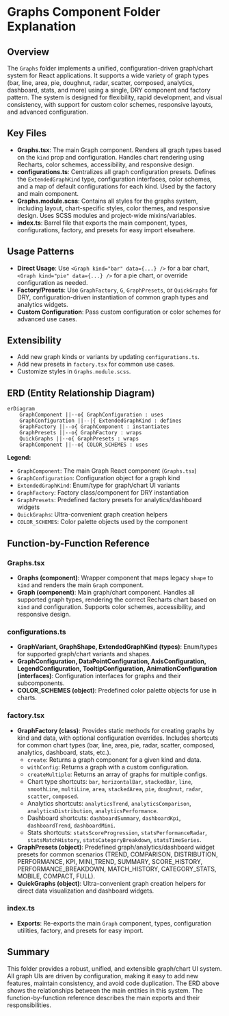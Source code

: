 # Graphs Component Folder Explanation

## Overview

The `Graphs` folder implements a unified, configuration-driven graph/chart system for React applications. It supports a wide variety of graph types (bar, line, area, pie, doughnut, radar, scatter, composed, analytics, dashboard, stats, and more) using a single, DRY component and factory pattern. The system is designed for flexibility, rapid development, and visual consistency, with support for custom color schemes, responsive layouts, and advanced configuration.

## Key Files

- **Graphs.tsx**: The main Graph component. Renders all graph types based on the `kind` prop and configuration. Handles chart rendering using Recharts, color schemes, accessibility, and responsive design.
- **configurations.ts**: Centralizes all graph configuration presets. Defines the `ExtendedGraphKind` type, configuration interfaces, color schemes, and a map of default configurations for each kind. Used by the factory and main component.
- **Graphs.module.scss**: Contains all styles for the graphs system, including layout, chart-specific styles, color themes, and responsive design. Uses SCSS modules and project-wide mixins/variables.
- **index.ts**: Barrel file that exports the main component, types, configurations, factory, and presets for easy import elsewhere.

## Usage Patterns

- **Direct Usage**: Use `<Graph kind="bar" data={...} />` for a bar chart, `<Graph kind="pie" data={...} />` for a pie chart, or override configuration as needed.
- **Factory/Presets**: Use `GraphFactory`, `G`, `GraphPresets`, or `QuickGraphs` for DRY, configuration-driven instantiation of common graph types and analytics widgets.
- **Custom Configuration**: Pass custom configuration or color schemes for advanced use cases.

## Extensibility

- Add new graph kinds or variants by updating `configurations.ts`.
- Add new presets in `factory.tsx` for common use cases.
- Customize styles in `Graphs.module.scss`.

## ERD (Entity Relationship Diagram)

```mermaid
erDiagram
    GraphComponent ||--o{ GraphConfiguration : uses
    GraphConfiguration ||--|{ ExtendedGraphKind : defines
    GraphFactory ||--o{ GraphComponent : instantiates
    GraphPresets ||--o{ GraphFactory : wraps
    QuickGraphs ||--o{ GraphPresets : wraps
    GraphComponent ||--o{ COLOR_SCHEMES : uses
```

**Legend:**

- `GraphComponent`: The main Graph React component (`Graphs.tsx`)
- `GraphConfiguration`: Configuration object for a graph kind
- `ExtendedGraphKind`: Enum/type for graph/chart UI variants
- `GraphFactory`: Factory class/component for DRY instantiation
- `GraphPresets`: Predefined factory presets for analytics/dashboard widgets
- `QuickGraphs`: Ultra-convenient graph creation helpers
- `COLOR_SCHEMES`: Color palette objects used by the component

## Function-by-Function Reference

### Graphs.tsx

- **Graphs (component)**: Wrapper component that maps legacy `shape` to `kind` and renders the main `Graph` component.
- **Graph (component)**: Main graph/chart component. Handles all supported graph types, rendering the correct Recharts chart based on `kind` and configuration. Supports color schemes, accessibility, and responsive design.

### configurations.ts

- **GraphVariant, GraphShape, ExtendedGraphKind (types)**: Enum/types for supported graph/chart variants and shapes.
- **GraphConfiguration, DataPointConfiguration, AxisConfiguration, LegendConfiguration, TooltipConfiguration, AnimationConfiguration (interfaces)**: Configuration interfaces for graphs and their subcomponents.
- **COLOR_SCHEMES (object)**: Predefined color palette objects for use in charts.

### factory.tsx

- **GraphFactory (class)**: Provides static methods for creating graphs by kind and data, with optional configuration overrides. Includes shortcuts for common chart types (bar, line, area, pie, radar, scatter, composed, analytics, dashboard, stats, etc.).
  - `create`: Returns a graph component for a given kind and data.
  - `withConfig`: Returns a graph with a custom configuration.
  - `createMultiple`: Returns an array of graphs for multiple configs.
  - Chart type shortcuts: `bar`, `horizontalBar`, `stackedBar`, `line`, `smoothLine`, `multiLine`, `area`, `stackedArea`, `pie`, `doughnut`, `radar`, `scatter`, `composed`.
  - Analytics shortcuts: `analyticsTrend`, `analyticsComparison`, `analyticsDistribution`, `analyticsPerformance`.
  - Dashboard shortcuts: `dashboardSummary`, `dashboardKpi`, `dashboardTrend`, `dashboardMini`.
  - Stats shortcuts: `statsScoreProgression`, `statsPerformanceRadar`, `statsMatchHistory`, `statsCategoryBreakdown`, `statsTimeSeries`.
- **GraphPresets (object)**: Predefined graph/analytics/dashboard widget presets for common scenarios (TREND, COMPARISON, DISTRIBUTION, PERFORMANCE, KPI, MINI_TREND, SUMMARY, SCORE_HISTORY, PERFORMANCE_BREAKDOWN, MATCH_HISTORY, CATEGORY_STATS, MOBILE, COMPACT, FULL).
- **QuickGraphs (object)**: Ultra-convenient graph creation helpers for direct data visualization and dashboard widgets.

### index.ts

- **Exports**: Re-exports the main `Graph` component, types, configuration utilities, factory, and presets for easy import.

## Summary

This folder provides a robust, unified, and extensible graph/chart UI system. All graph UIs are driven by configuration, making it easy to add new features, maintain consistency, and avoid code duplication. The ERD above shows the relationships between the main entities in this system. The function-by-function reference describes the main exports and their responsibilities.
